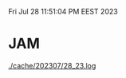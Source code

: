 Fri Jul 28 11:51:04 PM EEST 2023
# JAM
<a href='./cache/202307/28_23.log'>./cache/202307/28_23.log</a>
